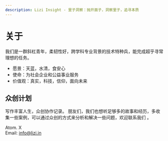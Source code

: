 ```yaml
---
description: Lizi Insight - 里子洞察：抛开面子，洞察里子，追寻本质
---
```


# 关于

我们是一群斜杠青年，柔韧性好，跨学科专业背景的技术特种兵，能完成超乎寻常理想的任务。

* 愿景：天蓝，水清，食安心
* 使命：为社会企业和公益事业服务
* 价值观：真实，科技，信仰，面向未来

## 众创计划 <a id="chuang-zuo-ji-hua"></a>

写作丰富人生，众创协作记录。 朋友们，我们也想听足够多的故事和经历，多收集一些案例，可以通过众创的方式来分析和解决一些问题，欢迎联系我们 。

Atom. X  
Email: info@lizi.in



